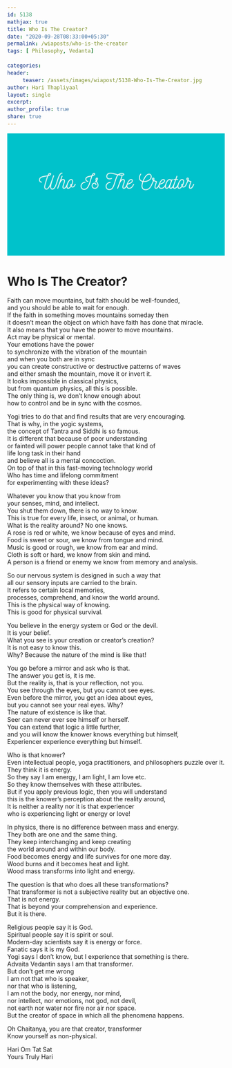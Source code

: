 ```yaml
--- 
id: 5138
mathjax: true  
title: Who Is The Creator?
date: "2020-09-28T08:33:00+05:30"
permalink: /wiaposts/who-is-the-creator
tags: [ Philosophy, Vedanta]    

categories: 
header:
     teaser: /assets/images/wiapost/5138-Who-Is-The-Creator.jpg
author: Hari Thapliyaal 
layout: single 
excerpt:  
author_profile: true 
share: true 
---
```


![Who Is The Creator?](/assets/images/wiapost/5138-Who-Is-The-Creator.jpg)     

# Who Is The Creator?    
    
Faith can move mountains, but faith should be well-founded,     
and you should be able to wait for enough.     
If the faith in something moves mountains someday then     
it doesn’t mean the object on which have faith has done that miracle.     
It also means that you have the power to move mountains.     
Act may be physical or mental.     
Your emotions have the power     
to synchronize with the vibration of the mountain     
and when you both are in sync     
you can create constructive or destructive patterns of waves     
and either smash the mountain, move it or invert it.     
It looks impossible in classical physics,     
but from quantum physics, all this is possible.     
The only thing is, we don’t know enough about     
how to control and be in sync with the cosmos.     
     
Yogi tries to do that and find results that are very encouraging.     
That is why, in the yogic systems,     
the concept of Tantra and Siddhi is so famous.     
It is different that because of poor understanding     
or fainted will power people cannot take that kind of     
life long task in their hand     
and believe all is a mental concoction.     
On top of that in this fast-moving technology world     
Who has time and lifelong commitment     
for experimenting with these ideas?    
    
Whatever you know that you know from     
your senses, mind, and intellect.     
You shut them down, there is no way to know.     
This is true for every life, insect, or animal, or human.     
What is the reality around? No one knows.     
A rose is red or white, we know because of eyes and mind.     
Food is sweet or sour, we know from tongue and mind.     
Music is good or rough, we know from ear and mind.     
Cloth is soft or hard, we know from skin and mind.     
A person is a friend or enemy we know from memory and analysis.    
    
So our nervous system is designed in such a way that     
all our sensory inputs are carried to the brain.     
It refers to certain local memories,     
processes, comprehend, and know the world around.     
This is the physical way of knowing.     
This is good for physical survival.    
    
You believe in the energy system or God or the devil.     
It is your belief.     
What you see is your creation or creator’s creation?     
It is not easy to know this.     
Why? Because the nature of the mind is like that!    
    
You go before a mirror and ask who is that.     
The answer you get is, it is me.     
But the reality is, that is your reflection, not you.     
You see through the eyes, but you cannot see eyes.     
Even before the mirror, you get an idea about eyes,     
but you cannot see your real eyes. Why?     
The nature of existence is like that.     
Seer can never ever see himself or herself.     
You can extend that logic a little further,     
and you will know the knower knows everything but himself,     
Experiencer experience everything but himself.    
    
Who is that knower?     
Even intellectual people, yoga practitioners, and philosophers puzzle over it.     
They think it is energy.     
So they say I am energy, I am light, I am love etc.     
So they know themselves with these attributes.     
But if you apply previous logic, then you will understand     
this is the knower’s perception about the reality around,     
It is neither a reality nor it is that experiencer     
who is experiencing light or energy or love!    
    
In physics, there is no difference between mass and energy.     
They both are one and the same thing.     
They keep interchanging and keep creating     
the world around and within our body.     
Food becomes energy and life survives for one more day.     
Wood burns and it becomes heat and light.     
Wood mass transforms into light and energy.    
    
The question is that who does all these transformations?     
That transformer is not a subjective reality but an objective one.     
That is not energy.     
That is beyond your comprehension and experience.     
But it is there.     
     
Religious people say it is God.     
Spiritual people say it is spirit or soul.     
Modern-day scientists say it is energy or force.     
Fanatic says it is my God.     
Yogi says I don’t know, but I experience that something is there.     
Advaita Vedantin says I am that transformer.     
But don’t get me wrong     
I am not that who is speaker,     
nor that who is listening,     
I am not the body, nor energy, nor mind,     
nor intellect, nor emotions, not god, not devil,     
not earth nor water nor fire nor air nor space.     
But the creator of space in which all the phenomena happens.     
     
Oh Chaitanya, you are that creator, transformer     
Know yourself as non-physical.    
    
Hari Om Tat Sat     
Yours Truly Hari    
